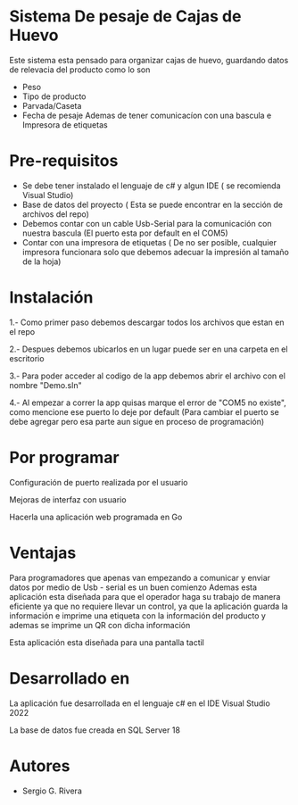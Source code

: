 # Sistema De pesaje de Cajas de Huevo
Este sistema esta pensado para organizar cajas de huevo, guardando datos de relevacia del producto como lo son
* Peso
* Tipo de producto
* Parvada/Caseta
* Fecha de pesaje
Ademas de tener comunicacíon con una bascula e Impresora de etiquetas 

# Pre-requisitos
* Se debe tener instalado el lenguaje de c# y algun IDE ( se recomienda Visual Studio)
* Base de datos del proyecto ( Esta se puede encontrar en la sección de archivos del repo)
* Debemos contar con un cable Usb-Serial para la comunicación con nuestra bascula (El puerto esta por default en el COM5)
* Contar con una impresora de etiquetas ( De no ser posible, cualquier impresora funcionara solo que debemos adecuar la impresión al tamaño de la hoja)

# Instalación 
1.- Como primer paso debemos descargar todos los archivos que estan en el repo

2.- Despues debemos ubicarlos en un lugar puede ser en una carpeta en el escritorio

3.- Para poder acceder al codigo de la app debemos abrir el archivo con el nombre "Demo.sln"

4.- Al empezar a correr la app quisas marque el error de "COM5 no existe", como mencione ese puerto lo deje por default (Para cambiar el puerto se debe agregar 
    pero esa parte aun sigue en proceso de programación)

# Por programar 
Configuración de puerto realizada por el usuario 

Mejoras de interfaz con usuario

Hacerla una aplicación web programada en Go 

# Ventajas 
Para programadores que apenas van empezando a comunicar y enviar datos por medio de Usb - serial es un buen comienzo 
Ademas esta aplicación esta diseñada para que el operador haga su trabajo de manera eficiente ya que no requiere llevar un control,
ya que la aplicación guarda la información e imprime una etiqueta con la información del producto y ademas se imprime un QR con dicha información

Esta aplicación esta diseñada para una pantalla tactil


# Desarrollado en
La aplicación fue desarrollada en el lenguaje c# en el IDE Visual Studio 2022

La base de datos fue creada en SQL Server 18


# Autores 
- Sergio G. Rivera 

